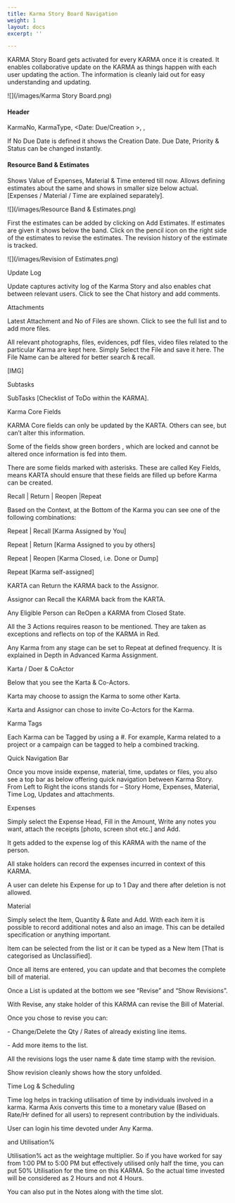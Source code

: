 ```yaml
---
title: Karma Story Board Navigation
weight: 1
layout: docs
excerpt: ''

---
```

KARMA Story Board gets activated for every KARMA once it is created. It enables collaborative update on the KARMA as things happen with each user updating the action. The information is cleanly laid out for easy understanding and updating.

![](/images/Karma Story Board.png)

#### Header

KarmaNo, KarmaType, <Date: Due/Creation >, <Priority>, <Status> 

If No Due Date is defined it shows the Creation Date. Due Date, Priority & Status can be changed instantly.

#### Resource Band & Estimates

Shows Value of Expenses, Material & Time entered till now. Allows defining estimates about the same and shows in smaller size below actual. \[Expenses / Material / Time are explained separately\].

![](/images/Resource Band & Estimates.png)

First the estimates can be added by clicking on Add Estimates. If estimates are given it shows below the band. Click on the pencil icon on the right side of the estimates to revise the estimates. The revision history of the estimate is tracked.

![](/images/Revision of Estimates.png)

Update Log

Update captures activity log of the Karma Story and also enables chat between relevant users. Click to see the Chat history and add comments. 

Attachments

Latest Attachment and No of Files are shown. Click to see the full list and to add more files. 

All relevant photographs, files, evidences, pdf files, video files related to the particular Karma are kept here. Simply Select the File and save it here. The File Name can be altered for better search & recall.

\[IMG\]

Subtasks

SubTasks \[Checklist of ToDo within the KARMA\]. 

Karma Core Fields 

KARMA Core fields can only be updated by the KARTA. Others can see, but can’t alter this information.  

Some of the fields show green borders , which are locked and cannot be altered once information is fed into them.

There are some fields marked with asterisks. These are called Key Fields, means KARTA should ensure that these fields are filled up before Karma can be created.

Recall | Return | Reopen |Repeat

Based on the Context, at the Bottom of the Karma you can see one of the following combinations:

Repeat | Recall 	\[Karma Assigned by You\]

Repeat | Return 	\[Karma Assigned to you by others\]

Repeat | Reopen 	\[Karma Closed, i.e. Done or Dump\]

Repeat                   	\[Karma self-assigned\] 

KARTA can Return the KARMA back to the Assignor. 

Assignor can Recall the KARMA back from the KARTA.

Any Eligible Person can ReOpen a KARMA from Closed State.

All the 3 Actions requires reason to be mentioned. They are taken as exceptions and reflects on top of the KARMA in Red. 

Any Karma from any stage can be set to Repeat at defined frequency. It is explained in Depth in Advanced Karma Assignment.

Karta / Doer & CoActor

Below that you see the Karta & Co-Actors. 

Karta may choose to assign the Karma to some other Karta.

Karta and Assignor can chose to invite Co-Actors for the Karma.

Karma Tags

Each Karma can be Tagged by using a #. For example, Karma related to a project or a campaign can be tagged to help a combined tracking.

Quick Navigation Bar

Once you move inside expense, material, time, updates or files, you also see a top bar as below offering quick navigation between Karma Story. From Left to Right the icons stands for – Story Home, Expenses, Material, Time Log, Updates and attachments.

Expenses 

Simply select the Expense Head, Fill in the Amount, Write any notes you want, attach the receipts \[photo, screen shot etc.\] and Add. 

It gets added to the expense log of this KARMA with the name of the person. 

All stake holders can record the expenses incurred in context of this KARMA. 

A user can delete his Expense for up to 1 Day and there after deletion is not allowed.

Material 

Simply select the Item, Quantity & Rate and Add. With each item it is possible to record additional notes and also an image. This can be detailed specification or anything important.

Item can be selected from the list or it can be typed as a New Item \[That is categorised as Unclassified\]. 

Once all items are entered, you can update and that becomes the complete bill of material. 

Once a List is updated at the bottom we see “Revise” and “Show Revisions”. 

With Revise, any stake holder of this KARMA can revise the Bill of Material. 

Once you chose to revise you can:

\-	Change/Delete the Qty / Rates of already existing line items.

\-	Add more items to the list.

All the revisions logs the user name & date time stamp with the revision. 

Show revision cleanly shows how the story unfolded. 

Time Log & Scheduling 

Time log helps in tracking utilisation of time by individuals involved in a karma. Karma Axis converts this time to a monetary value (Based on Rate/Hr defined for all users) to represent contribution by the individuals. 

User can login his time devoted under Any Karma. 

<Start Time> <End Time> and Utilisation%

Utilisation% act as the weightage multiplier.  So if you have worked for say from 1:00 PM to 5:00 PM but effectively utilised only half the time, you can put 50% Utilisation for the time on this KARMA. So the actual time invested will be considered as 2 Hours and not 4 Hours. 

You can also put in the Notes along with the time slot.
</div>